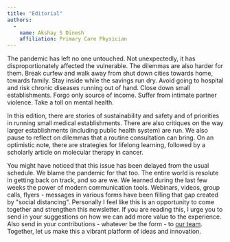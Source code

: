 ```yaml
---
title: "Editorial"
authors:
  -
    name: Akshay S Dinesh
    affiliation: Primary Care Physician
---
```


The pandemic has left no one untouched. Not unexpectedly, it has disproportionately affected the vulnerable. The dilemmas are also harder for them. Break curfew and walk away from shut down cities towards home, towards family. Stay inside while the savings run dry. Avoid going to hospital and risk chronic diseases running out of hand. Close down small establishments. Forgo only source of income. Suffer from intimate partner violence. Take a toll on mental health.

In this edition, there are stories of sustainability and safety and of priorities in running small medical establishments. There are also critiques on the way larger establishments (including public health system) are run. We also pause to reflect on dilemmas that a routine consultation can bring. On an optimistic note, there are strategies for lifelong learning, followed by a scholarly article on molecular therapy in cancer.

You might have noticed that this issue has been delayed from the usual schedule. We blame the pandemic for that too. The entire world is resolute in getting back on track, and so are we. We learned during the last few weeks the power of modern communication tools. Webinars, videos, group calls, flyers - messages in various forms have been filling that gap created by "social distancing". Personally I feel like this is an opportunity to come together and strengthen this newsletter. If you are reading this, I urge you to send in your suggestions on how we can add more value to the experience. Also send in your contributions - whatever be the form - to [our team](/for-authors/). Together, let us make this a vibrant platform of ideas and innovation.
